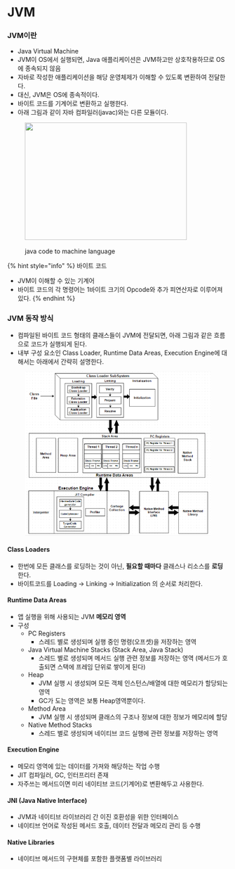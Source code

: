 # JVM

### JVM이란 <a href="#jvm" id="jvm"></a>

* Java Virtual Machine
* JVM이 OS에서 실행되면, Java 애플리케이션은 JVM하고만 상호작용하므로 OS에 종속되지 않음
* 자바로 작성한 애플리케이션을 해당 운영체제가 이해할 수 있도록 변환하여 전달한다.
* 대신, JVM은 OS에 종속적이다.
* 바이트 코드를 기계어로 변환하고 실행한다.
* 아래 그림과 같이 자바 컴파일러(javac)와는 다른 모듈이다.

<figure><img src="https://blog.kakaocdn.net/dn/beHaHI/btrKrqMW4rU/oU3cGpEkHTjJYqvmbnewM0/img.png" alt="" height="267" width="369"><figcaption><p>java code to machine language</p></figcaption></figure>

{% hint style="info" %}
바이트 코드

* JVM이 이해할 수 있는 기계어
* 바이트 코드의 각 명령어는 1바이트 크기의 Opcode와 추가 피연산자로 이루어져 있다.
{% endhint %}

### JVM 동작 방식

* 컴파일된 바이트 코드 형태의 클래스들이 JVM에 전달되면, 아래 그림과 같은 흐름으로 코드가 실행되게 된다.
* 내부 구성 요소인 Class Loader, Runtime Data Areas, Execution Engine에 대해서는 아래에서 간략히 설명한다.

<figure><img src="../../../.gitbook/assets/image (7).png" alt=""><figcaption></figcaption></figure>

#### Class Loaders

* 한번에 모든 클래스를 로딩하는 것이 아닌, **필요할 때마다** 클래스나 리소스를 **로딩**한다.
* 바이트코드를 Loading → Linking → Initialization 의 순서로 처리한다.

#### Runtime Data Areas

* 앱 실행을 위해 사용되는 JVM **메모리 영역**
* 구성
  * PC Registers
    * 스레드 별로 생성되며 실행 중인 명령(오프셋)을 저장하는 영역
  * Java Virtual Machine Stacks (Stack Area, Java Stack)
    * 스레드 별로 생성되며 메서드 실행 관련 정보를 저장하는 영역 (메서드가 호출되면 스택에 프레임 단위로 쌓이게 된다)
  * Heap
    * JVM 실행 시 생성되며 모든 객체 인스턴스/배열에 대한 메모리가 할당되는 영역
    * GC가 도는 영역은 보통 Heap영역뿐이다.
  * Method Area
    * JVM 실행 시 생성되며 클래스의 구조나 정보에 대한 정보가 메모리에 할당
  * Native Method Stacks
    * 스레드 별로 생성되며 네이티브 코드 실행에 관련 정보를 저장하는 영역

#### Execution Engine

* 메모리 영역에 있는 데이터를 가져와 해당하는 작업 수행
* JIT 컴파일러, GC, 인터프리터 존재
* 자주쓰는 메서드이면 미리 네이티브 코드(기계어)로 변환해두고 사용한다.

#### JNI (Java Native Interface)

* JVM과 네이티브 라이브러리 간 이진 호환성을 위한 인터페이스
* 네이티브 언어로 작성된 메서드 호출, 데이터 전달과 메모리 관리 등 수행

#### Native Libraries

* 네이티브 메서드의 구현체를 포함한 플랫폼별 라이브러리
